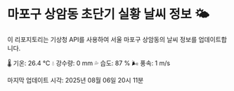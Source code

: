 
# 마포구 상암동 초단기 실황 날씨 정보 🌤️

이 리포지토리는 기상청 API를 사용하여 서울 마포구 상암동의 날씨 정보를 업데이트합니다. 

🌡️ 기온: 26.4 ℃
💧 강수량: 0 mm
💦 습도: 87 %
🌬️ 풍속: 1 m/s

마지막 업데이트 시각: 2025년 08월 06일 20시 11분    
